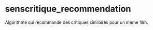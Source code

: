 # senscritique_recommendation
Algorithme qui recommande des critiques similaires pour un même film.
